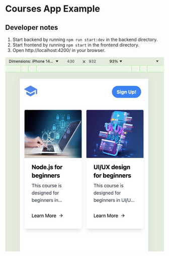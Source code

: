 # Courses App Example

## Developer notes
1. Start backend by running `npm run start:dev` in the backend directory.
2. Start frontend by running `npm start` in the frontend directory.
3. Open http://localhost:4200/ in your browser.

![project-example.jpg](project-example.jpg)
